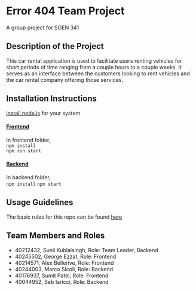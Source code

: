 # Error 404 Team Project
A group project for SOEN 341

## Description of the Project
This car rental application is used to facilitate users renting vehicles for short periods of time ranging from a couple hours to a couple weeks. It serves as an interface between the customers looking to rent vehicles and the car rental company offering those services. 

## Installation Instructions
<a href="https://nodejs.org/en/download">install node.js</a> for your system 


#### <ins>Frontend </ins>
In frontend folder,  
``npm install``  
``npm run start``

#### <ins>Backend </ins>
In backend folder,  
``npm install``
``npm start``


## Usage Guidelines
The basic rules for this repo can be found <a href="https://github.com/hulksunil/Error_404-soen341projectW2024/wiki/Git-Rules">here</a> 

## Team Members and Roles
- 40212432, Sunil Kublalsingh, Role: Team Leader, Backend
- 40245502, George Ezzat, Role: Frontend
- 40214571, Alex Bellerive, Role: Frontend
- 40244003, Marco Sicoli, Role: Backend
- 40176937, Sumit Patel, Role: Frontend
- 40044952, Seb Iaricci, Role: Backend
